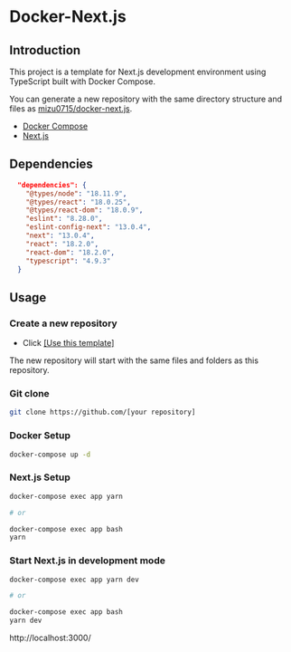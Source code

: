 # Docker-Next.js

## Introduction
This project is a template for Next.js development environment using TypeScript built with Docker Compose.

You can generate a new repository with the same directory structure and files as [mizu0715/docker-next.js](https://github.com/mizu0715/docker-next.js).
 
- [Docker Compose](https://docs.docker.com/get-started/08_using_compose/)
- [Next.js](https://nextjs.org/)

## Dependencies
```json
  "dependencies": {
    "@types/node": "18.11.9",
    "@types/react": "18.0.25",
    "@types/react-dom": "18.0.9",
    "eslint": "8.28.0",
    "eslint-config-next": "13.0.4",
    "next": "13.0.4",
    "react": "18.2.0",
    "react-dom": "18.2.0",
    "typescript": "4.9.3"
  }
```
## Usage
### Create a new repository
- Click [[Use this template]](https://github.com/mizu0715/docker-next.js/generate)

The new repository will start with the same files and folders as this repository.

### Git clone
```bash
git clone https://github.com/[your repository]
```

### Docker Setup
```bash
docker-compose up -d
```

### Next.js Setup
```bash
docker-compose exec app yarn

# or

docker-compose exec app bash
yarn
```


### Start Next.js in development mode
```bash
docker-compose exec app yarn dev

# or

docker-compose exec app bash
yarn dev
```

http://localhost:3000/
